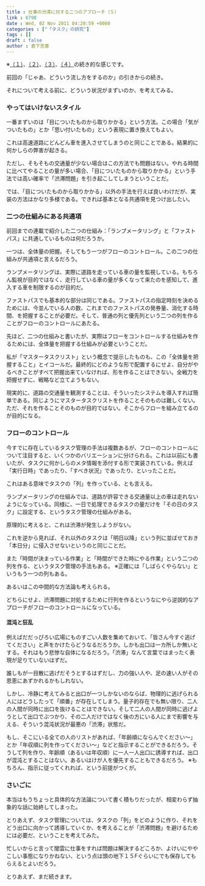```yaml
---
title : 仕事の渋滞に対する二つのアプローチ（５）
link : 6798
date : Wed, 02 Nov 2011 04:20:59 +0000
categories : ["「タスク」の研究"]
tags : []
draft : false
author : 倉下忠憲
---
```


※<a href="https://rashita.net/blog/?p=6730">（１）</a>、<a href="https://rashita.net/blog/?p=6744">（２）</a>、<a href="https://rashita.net/blog/?p=6750">（３）</a>、<a href="https://rashita.net/blog/?p=6795">（４）</a>の続き的な感じです。

前回の「じゃあ、どういう流し方をするのか」の引きからの続き。

それについて考える前に、どういう状況がまずいのか、を考えてみる。

<h3>やってはいけないスタイル</h3>
一番まずいのは「目についたものから取りかかる」という方法。この場合「気がついたもの」とか「思い付いたもの」という表現に置き換えてもよい。

これは高速道路にどんどん車を進入させてしまうのと同じことである。結果的に何かしらの弊害が起きる。

ただし、そもそもの交通量が少ない場合はこの方法でも問題はない。やれる時間に比べてやることの量が多い場合、「目についたものから取りかかる」という手法では高い確率で「渋滞問題」を引き起こしてしまうということだ。

では、「目についたものから取りかかる」以外の手法を行えば良いわけだが、実装の方法はかなり多様である。できれば基本となる共通項を見つけ出したい。
<h3>二つの仕組みにある共通項</h3>
前回までの連載で紹介した二つの仕組み：「ランプメータリング」と「ファストパス」に共通しているものは何だろうか。

一つは、全体量の把握。そしてもう一つがフローのコントロール。この二つの仕組みが共通項と言えるだろう。

ランプメータリングは、実際に道路を走っている車の量を監視している。もちろん監視が目的ではなく、走行している車の量が多くなって来たのを感知して、進入する車を制限するのが目的だ。

ファストパスでも基本的な部分は同じである。ファストパスの指定時刻を決めるためには、今並んでいる人の数、これまでのファストパスの発券量、消化する時間、を把握することが必要だ。そして、普通の列と優先列という二つの列を作ることがフローのコントロールにあたる。

先ほど、二つの仕組みと書いたが、実際はフローをコントロールする仕組みを作るためには、全体量を把握する仕組みが必要ということだ。

私が「マスタータスクリスト」という概念で提示したものも、この「全体量を把握すること」とイコールだ。最終的にどのような形で配置するにせよ、自分がやるべきことがすべて把握出来ていなければ、形を作ることはできない。全戦力を把握せずに、戦略など立てようもない。

現実的に、道路の交通量を観測することは、そういったシステムを導入すれば簡単である。同じようにマスタータスクリストを作ることそのものは難しくない。ただ、それを作ることそのものが目的ではない。そこからフローを組み立てるのが目的になる。

<h3>フローのコントロール</h3>
今すでに存在しているタスク管理の手法は複数あるが、フローのコントロールについて注目すると、いくつかのバリエーションに分けられる。これは以前にも書いたが、タスクに何かしらのメタ情報を添付する形で実装されている。例えば「実行日時」であったり、「すべき状況」であったり、といったことだ。

これはある意味でタスクの「列」を作っている、とも言える。

ランプメータリングの仕組みでは、道路が許容できる交通量以上の車は走れないようになっている。同様に、一日で処理できるタスクの量だけを「その日のタスク」に設定する、というタスク管理の仕組みがある。

原理的に考えると、これは渋滞が発生しようがない。

これを逆から見れば、それ以外のタスクは「明日以降」という列に並ばせておき「本日分」に侵入させないというのと同じことだ。

また「時間が決まっている作業」と「時間ができた時にやる作業」という二つの列を作る、というタスク管理の手法もある。
※正確には「しばらくやらない」というもう一つの列もある。

あるいはこの中間的な方法論も考えられる。

どちらにせよ、渋滞問題に対処するために行列を作るというなにやら逆説的なアプローチがフローのコントロールになっている。

<h4>混沌と狂乱</h4>
例えばだだっぴろい広場にものすごい人数を集めておいて、「皆さん今すぐ逃げてください」と声をかけたらどうなるだろうか。しかも出口は一カ所しか無いとする。それはもう悲惨な自体になるだろう。「渋滞」なんて言葉ではまったく表現が足りていないはずだ。

誰しもが一目散に逃げだそうとするはずだし、力の強い人や、足の速い人がその恩恵にあずかれるかもしれない。

しかし、冷静に考えてみると出口が一つしかないのならば、物理的に逃げられる人にはどうしたって「順番」が存在してしまう。量子的存在でも無い限り、二人の人間が同時に出口を抜けることはできない。そして二人の人間が同時に逃げようとして出口でぶつかり、その二人だけではなく後の方にいる人にまで影響を与える、そういう混沌状況が最悪の「渋滞」状態だ。

もし、そこにいる全ての人のリストがあれば、「年齢順にならんでください〜」とか「年収順に列を作ってください〜」などと指示することができるだろう。そうして列を作り、年齢順（あるいは年収順）に一人一人出口に誘導すれば、出口が混沌とすることはない。あるいはけが人を優先することもできるだろう。
※もちろん、指示に従ってくれれば、という前提がつくが。

<h3>さいごに</h3>
本当はもうちょっと具体的な方法論について書く積もりだったが、相変わらず抽象的な話に始終してしまった。

とりあえず、タスク管理については、タスクの「列」をどのように作り、それをどう出口に向かって誘導していくか、を考えることが「渋滞問題」を避けるためには必要だ、ということを考えてみた。

忙しいからと言って闇雲に仕事をすれば問題は解決するどころか、よけいにややこしい事態になりかねない、という点は頭の地下１５Fぐらいにでも保存してもらえるとよいだろう。

とりあえず、まだ続きます。